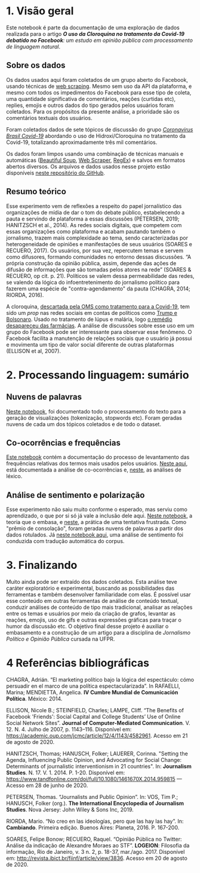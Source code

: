 # 1. Visão geral
Este notebook é parte da documentação de uma exploração de dados realizada para o artigo _**O uso da Cloroquina no tratamento da Covid-19 debatido no Facebook**: um estudo em opinião pública com processamento de linguagem natural_.

## Sobre os dados
Os dados usados aqui foram coletados de um grupo aberto do Facebook, usando técnicas de [web scraping](https://en.wikipedia.org/wiki/Web_scraping). Mesmo sem uso da API da plataforma, e mesmo com todos os impedimentos do Facebook para esse tipo de coleta, uma quantidade significativa de comentários, reações (curtidas etc), replies, emojis e outros dados do tipo gerados pelos usuários foram coletados. Para os propósitos da presente análise, a prioridade são os comentários textuais dos usuários.

Foram coletados dados de sete tópicos de discussão do grupo [_Coronavirus Brasil Covid-19_](https://www.facebook.com/groups/606967836766216) abordando o uso de Hidroxi/Cloroquina no tratamento da Covid-19, totalizando aproximadamente três mil comentários.

Os dados foram limpos usando uma combinação de técnicas manuais e automáticas ([Beautiful Soup](https://www.crummy.com/software/BeautifulSoup/bs4/doc/), [Web Scraper](https://www.webscraper.io/), [RegEx](https://regex101.com/)) e salvos em formatos abertos diversos. Os arquivos e dados usados nesse projeto estão disponíveis [neste repositório do GitHub](https://github.com/fabianelima/cloroquiners).

## Resumo teórico
Esse experimento vem de reflexões a respeito do papel jornalístico das organizações de mídia de dar o tom do debate público, estabelecendo a pauta e servindo de plataforma a essas discussões (PETERSEN, 2019; HANITZSCH et al., 2014). As redes sociais digitais, que competem com essas organizações como plataforma e acabam pautando também o jornalismo, trazem mais complexidade ao tema, sendo caracterizadas por heterogeneidade de opiniões e manifestações de seus usuários (SOARES e RECUERO, 2017). Os usuários, por sua vez, repercutem temas e servem como difusores, formando comunidades no entorno dessas discussões. “A própria construção da opinião pública, assim, depende das ações de difusão de informações que são tomadas pelos atores na rede” (SOARES & RECUERO, op cit. p. 21). Políticos se valem dessa permeabilidade das redes, se valendo da lógica do infoentretenimento do jornalismo político para fazerem uma espécie de "contra-agendamento" da pauta (CHAGRA, 2014; RIORDA, 2016).

A cloroquina, [descartada pela OMS como tratamento para a Covid-19](https://www.bbc.com/portuguese/internacional-53085371), tem sido um _prop_ nas redes sociais em contas de políticos como [Trump e Bolsonaro](https://noticias.uol.com.br/saude/ultimas-noticias/bbc/2020/07/10/lancada-por-trump-e-propagandeada-por-bolsonaro-hidroxicloroquina-esta-vetada-em-hospitais-nos-estados-unidos.htm). Usado no tratamento de lúpus e malária, logo [o remédio desapareceu das farmácias](https://www.uol.com.br/vivabem/noticias/redacao/2020/03/20/com-lupus-elas-temem-falta-de-cloroquina-dores-podem-voltar-mais-fortes.htm). A análise de discussões sobre esse uso em um grupo do Facebook pode ser interessante para observar esse fenômeno. O Facebook facilita a manutenção de relações sociais que o usuário já possui e movimenta um tipo de valor social diferente de outras plataformas (ELLISON et al, 2007).

# 2. Processando linguagem: sumário
## Nuvens de palavras
[Neste notebook](https://github.com/fabianelima/cloroquiners/blob/master/1-wordclouds.ipynb), foi documentado todo o processamento do texto para a geração de visualizações (tokenização, stopwords etc). Foram geradas nuvens de cada um dos tópicos coletados e de todo o dataset.

## Co-ocorrências e frequências
[Este notebook](https://github.com/fabianelima/cloroquiners/blob/master/2-frequencias.ipynb) contém a documentação do processo de levantamento das frequências relativas dos termos mais usados pelos usuários. [Neste aqui](https://github.com/fabianelima/cloroquiners/blob/master/3-coocorrencias.ipynb), está documentada a análise de co-ocorrências e, [neste](https://github.com/fabianelima/cloroquiners/blob/master/4-lexico.ipynb), as análises de léxico.

## Análise de sentimento e polarização
Esse experimento não saiu muito conforme o esperado, mas serviu como aprendizado, o que por si só já vale a inclusão dele aqui. [Neste notebook](https://github.com/fabianelima/cloroquiners/blob/master/5-sentimento-teoria.ipynb), a teoria que o embasa, e [neste](https://github.com/fabianelima/cloroquiners/blob/master/6-sentimento-pr%C3%A1tica.ipynb), a prática de uma tentativa frustrada. Como "prêmio de consolação", foram geradas nuvens de palavras a partir dos dados rotulados. Já [neste notebook aqui](https://github.com/fabianelima/cloroquiners/blob/master/7_sentimento_pratica2.ipynb), uma análise de sentimento foi conduzida com tradução automática do corpus.

# 3. Finalizando
Muito ainda pode ser extraído dos dados coletados. Esta análise teve caráter exploratório e experimental, buscando as possibilidades das ferramentas e também desenvolver familiaridade com elas. É possível usar esse conteúdo em outras ferramentas de análise de conteúdo textual, conduzir análises de conteúdo de tipo mais tradicional, analisar as relações entre os temas e usuários por meio da criação de grafos, levantar as reações, emojis, uso de gifs e outras expressões gráficas para traçar o humor da discussão etc. O objetivo final desse projeto é auxiliar o embasamento e a construção de um artigo para a disciplina de _Jornalismo Político e Opinião Pública_ cursada na UFPR.

# 4 Referências bibliográficas
CHAGRA, Adrián. “El marketing político bajo la lógica del espectáculo: cómo persuadir en el marco de una política espectacularizada”. In RAFAELLI, Marina; MENDIETTA, Angelica. **IV Cumbre Mundial de Comunicación Política**. México: 2014.

ELLISON, Nicole B.; STEINFIELD, Charles; LAMPE, Cliff. “The Benefits of Facebook 'Friends': Social Capital and College Students’ Use of Online Social Network Sites”. **Journal of Computer-Mediated Communication**. V. 12. N. 4. Julho de 2007, p. 1143–116. Disponível em: https://academic.oup.com/jcmc/article/12/4/1143/4582961. Acesso em 21 de agosto de 2020.

HANITZSCH, Thomas; HANUSCH, Folker; LAUERER, Corinna. "Setting the Agenda, Influencing Public Opinion, and Advocating for Social Change: Determinants of journalistic interventionism in 21 countries". In: **Journalism Studies**. N. 17. V. 1. 2014. P. 1-20. Disponível em: <https://www.tandfonline.com/doi/full/10.1080/1461670X.2014.959815> — Acesso em 28 de junho de 2020.

PETERSEN, Thomas. “Journalists and Public Opinion”. In: VOS, Tim P.; HANUSCH, Folker (org.). **The International Encyclopedia of Journalism Studies**. Nova Jersey: John Wiley & Sons Inc, 2019.

RIORDA, Mario. “No creo en las ideologías, pero que las hay las hay”. In: **Cambiando**. Primeira edição. Buenos Aires: Planeta, 2016. P. 167-200.

SOARES, Felipe Bonow; RECUERO, Raquel. “Opinião Pública no Twitter: Análise da indicação de Alexandre Moraes ao STF”. **LOGEION**: Filosofia da informação, Rio de Janeiro, v. 3 n. 2, p. 18-37, mar./ago. 2017. Disponível em: http://revista.ibict.br/fiinf/article/view/3836. Acesso em 20 de agosto de 2020.